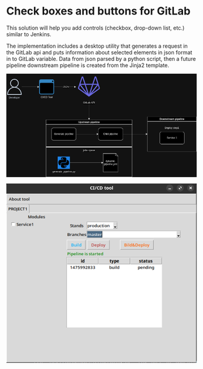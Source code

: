 # Check boxes and buttons for GitLab

This solution will help you add controls (checkbox, drop-down list, etc.) similar to Jenkins.

The implementation includes a desktop utility that generates a request in the GitLab api and puts  information about selected elements in json format in to GitLab variable. Data from json parsed by a python script, then a future pipeline downstream pipeline is created from the Jinja2 template.

![How to work](/assets/diagram.png)

![CI/CD Tool](/assets/cicd-tool.png)
